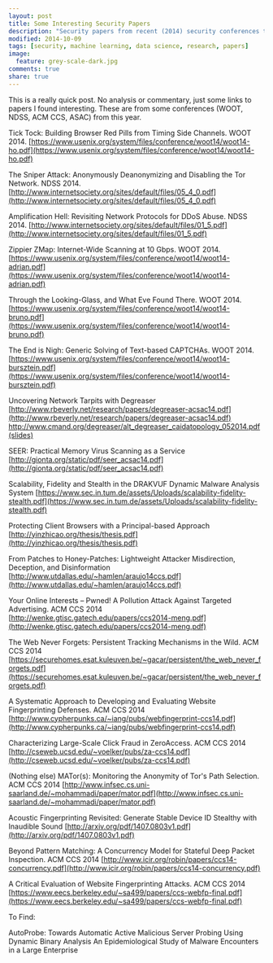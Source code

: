 ```yaml
---
layout: post
title: Some Interesting Security Papers
description: "Security papers from recent (2014) security conferences that I found interesting."
modified: 2014-10-09
tags: [security, machine learning, data science, research, papers]
image:
  feature: grey-scale-dark.jpg
comments: true
share: true
---
```


This is a really quick post.  No analysis or commentary, just some links to papers I found interesting.  These are from some conferences (WOOT, NDSS, ACM CCS, ASAC) from this year.

Tick Tock: Building Browser Red Pills from Timing Side Channels. WOOT 2014.
[https://www.usenix.org/system/files/conference/woot14/woot14-ho.pdf](https://www.usenix.org/system/files/conference/woot14/woot14-ho.pdf)

The Sniper Attack: Anonymously Deanonymizing and Disabling the Tor Network. NDSS 2014.
[http://www.internetsociety.org/sites/default/files/05_4_0.pdf](http://www.internetsociety.org/sites/default/files/05_4_0.pdf)

Amplification Hell: Revisiting Network Protocols for DDoS Abuse. NDSS 2014.
[http://www.internetsociety.org/sites/default/files/01_5.pdf](http://www.internetsociety.org/sites/default/files/01_5.pdf)

Zippier ZMap: Internet-Wide Scanning at 10 Gbps. WOOT 2014.
[https://www.usenix.org/system/files/conference/woot14/woot14-adrian.pdf](https://www.usenix.org/system/files/conference/woot14/woot14-adrian.pdf)

Through the Looking-Glass, and What Eve Found There. WOOT 2014.
[https://www.usenix.org/system/files/conference/woot14/woot14-bruno.pdf](https://www.usenix.org/system/files/conference/woot14/woot14-bruno.pdf)

The End is Nigh: Generic Solving of Text-based CAPTCHAs. WOOT 2014.
[https://www.usenix.org/system/files/conference/woot14/woot14-bursztein.pdf](https://www.usenix.org/system/files/conference/woot14/woot14-bursztein.pdf)

Uncovering Network Tarpits with Degreaser
[http://www.rbeverly.net/research/papers/degreaser-acsac14.pdf](http://www.rbeverly.net/research/papers/degreaser-acsac14.pdf)
[http://www.cmand.org/degreaser/alt_degreaser_caidatopology_052014.pdf (slides)](http://www.cmand.org/degreaser/alt_degreaser_caidatopology_052014.pdf)

SEER: Practical Memory Virus Scanning as a Service
[http://gionta.org/static/pdf/seer_acsac14.pdf](http://gionta.org/static/pdf/seer_acsac14.pdf)

Scalability, Fidelity and Stealth in the DRAKVUF Dynamic Malware Analysis System
[https://www.sec.in.tum.de/assets/Uploads/scalability-fidelity-stealth.pdf](https://www.sec.in.tum.de/assets/Uploads/scalability-fidelity-stealth.pdf)

Protecting Client Browsers with a Principal-based Approach
[http://yinzhicao.org/thesis/thesis.pdf](http://yinzhicao.org/thesis/thesis.pdf)

From Patches to Honey-Patches: Lightweight Attacker Misdirection, Deception, and Disinformation
[http://www.utdallas.edu/~hamlen/araujo14ccs.pdf](http://www.utdallas.edu/~hamlen/araujo14ccs.pdf)

Your Online Interests – Pwned! A Pollution Attack Against Targeted Advertising. ACM CCS 2014
[http://wenke.gtisc.gatech.edu/papers/ccs2014-meng.pdf](http://wenke.gtisc.gatech.edu/papers/ccs2014-meng.pdf)

The Web Never Forgets: Persistent Tracking Mechanisms in the Wild. ACM CCS 2014
[https://securehomes.esat.kuleuven.be/~gacar/persistent/the_web_never_forgets.pdf](https://securehomes.esat.kuleuven.be/~gacar/persistent/the_web_never_forgets.pdf)

A Systematic Approach to Developing and Evaluating Website Fingerprinting Defenses. ACM CCS 2014
[http://www.cypherpunks.ca/~iang/pubs/webfingerprint-ccs14.pdf](http://www.cypherpunks.ca/~iang/pubs/webfingerprint-ccs14.pdf)

Characterizing Large-Scale Click Fraud in ZeroAccess. ACM CCS 2014
[http://cseweb.ucsd.edu/~voelker/pubs/za-ccs14.pdf](http://cseweb.ucsd.edu/~voelker/pubs/za-ccs14.pdf)

(Nothing else) MATor(s): Monitoring the Anonymity of Tor's Path Selection. ACM CCS 2014
[http://www.infsec.cs.uni-saarland.de/~mohammadi/paper/mator.pdf](http://www.infsec.cs.uni-saarland.de/~mohammadi/paper/mator.pdf)

Acoustic Fingerprinting Revisited: Generate Stable Device ID Stealthy with Inaudible Sound
[http://arxiv.org/pdf/1407.0803v1.pdf](http://arxiv.org/pdf/1407.0803v1.pdf)

Beyond Pattern Matching: A Concurrency Model for Stateful Deep Packet Inspection. ACM CCS 2014
[http://www.icir.org/robin/papers/ccs14-concurrency.pdf](http://www.icir.org/robin/papers/ccs14-concurrency.pdf)

A Critical Evaluation of Website Fingerprinting Attacks. ACM CCS 2014
[https://www.eecs.berkeley.edu/~sa499/papers/ccs-webfp-final.pdf](https://www.eecs.berkeley.edu/~sa499/papers/ccs-webfp-final.pdf)

To Find:

AutoProbe: Towards Automatic Active Malicious Server Probing Using Dynamic Binary Analysis
An Epidemiological Study of Malware Encounters in a Large Enterprise


